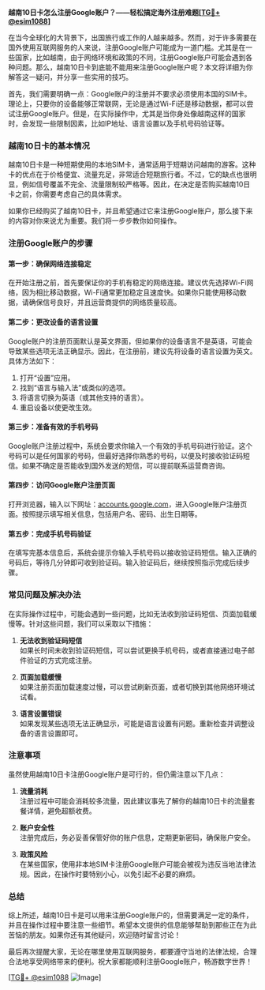 **越南10日卡怎么注册Google账户？——轻松搞定海外注册难题[[TG💪+ @esim1088](https://t.me/s/esim1088)]**

在当今全球化的大背景下，出国旅行或工作的人越来越多。然而，对于许多需要在国外使用互联网服务的人来说，注册Google账户可能成为一道门槛。尤其是在一些国家，比如越南，由于网络环境和政策的不同，注册Google账户可能会遇到各种问题。那么，越南10日卡到底能不能用来注册Google账户呢？本文将详细为你解答这一疑问，并分享一些实用的技巧。

首先，我们需要明确一点：Google账户的注册并不要求必须使用本国的SIM卡。理论上，只要你的设备能够正常联网，无论是通过Wi-Fi还是移动数据，都可以尝试注册Google账户。但是，在实际操作中，尤其是当你身处像越南这样的国家时，会发现一些限制因素，比如IP地址、语言设置以及手机号码验证等。

### 越南10日卡的基本情况

越南10日卡是一种短期使用的本地SIM卡，通常适用于短期访问越南的游客。这种卡的优点在于价格便宜、流量充足，非常适合短期旅行者。不过，它的缺点也很明显，例如信号覆盖不完全、流量限制较严格等。因此，在决定是否购买越南10日卡之前，你需要考虑自己的具体需求。

如果你已经购买了越南10日卡，并且希望通过它来注册Google账户，那么接下来的内容对你来说尤为重要。我们将一步步教你如何操作。

### 注册Google账户的步骤

#### 第一步：确保网络连接稳定
在开始注册之前，首先要保证你的手机有稳定的网络连接。建议优先选择Wi-Fi网络，因为相比移动数据，Wi-Fi通常更加稳定且速度快。如果你只能使用移动数据，请确保信号良好，并且运营商提供的网络质量较高。

#### 第二步：更改设备的语言设置
Google账户的注册页面默认是英文界面，但如果你的设备语言不是英语，可能会导致某些选项无法正确显示。因此，在注册前，建议先将设备的语言设置为英文。具体方法如下：
1. 打开“设置”应用。
2. 找到“语言与输入法”或类似的选项。
3. 将语言切换为英语（或其他支持的语言）。
4. 重启设备以使更改生效。

#### 第三步：准备有效的手机号码
Google账户注册过程中，系统会要求你输入一个有效的手机号码进行验证。这个号码可以是任何国家的号码，但最好选择你熟悉的号码，以便及时接收验证码短信。如果不确定是否能收到国外发送的短信，可以提前联系运营商咨询。

#### 第四步：访问Google账户注册页面
打开浏览器，输入以下网址：[accounts.google.com](http://accounts.google.com)，进入Google账户注册页面。按照提示填写相关信息，包括用户名、密码、出生日期等。

#### 第五步：完成手机号码验证
在填写完基本信息后，系统会提示你输入手机号码以接收验证码短信。输入正确的号码后，等待几分钟即可收到验证码。输入验证码后，继续按照指示完成后续步骤。

### 常见问题及解决办法

在实际操作过程中，可能会遇到一些问题，比如无法收到验证码短信、页面加载缓慢等。针对这些问题，我们可以采取以下措施：

1. **无法收到验证码短信**  
   如果长时间未收到验证码短信，可以尝试更换手机号码，或者直接通过电子邮件验证的方式完成注册。

2. **页面加载缓慢**  
   如果注册页面加载速度过慢，可以尝试刷新页面，或者切换到其他网络环境试试看。

3. **语言设置错误**  
   如果发现某些选项无法正确显示，可能是语言设置有问题。重新检查并调整设备的语言设置即可。

### 注意事项

虽然使用越南10日卡注册Google账户是可行的，但仍需注意以下几点：
1. **流量消耗**  
   注册过程中可能会消耗较多流量，因此建议事先了解你的越南10日卡的流量套餐详情，避免超额收费。
   
2. **账户安全性**  
   注册完成后，务必妥善保管好你的账户信息，定期更新密码，确保账户安全。

3. **政策风险**  
   在某些国家，使用非本地SIM卡注册Google账户可能会被视为违反当地法律法规。因此，在操作时要特别小心，以免引起不必要的麻烦。

### 总结

综上所述，越南10日卡是可以用来注册Google账户的，但需要满足一定的条件，并且在操作过程中要注意一些细节。希望本文提供的信息能够帮助到那些正在为此苦恼的朋友。如果你还有其他疑问，欢迎随时留言讨论！

最后再次提醒大家，无论在哪里使用互联网服务，都要遵守当地的法律法规，合理合法地享受网络带来的便利。祝大家都能顺利注册Google账户，畅游数字世界！

[[TG💪+ @esim1088](https://t.me/s/esim1088) ![Image](https://i.postimg.cc/4NQfJmqS/Snipaste-2025-05-13-00-14-12.png)]